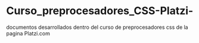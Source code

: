 # Curso_preprocesadores_CSS-Platzi-
documentos desarrollados dentro del curso de preprocesadores css de la pagina Platzi.com
